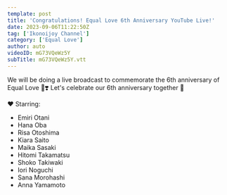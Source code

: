 ```yaml
---
template: post
title: 'Congratulations! Equal Love 6th Anniversary YouTube Live!'
date: 2023-09-06T11:22:50Z
tag: ['Ikonoijoy Channel']
category: ['Equal Love']
author: auto 
videoID: mG73VQeWz5Y
subTitle: mG73VQeWz5Y.vtt
---
```

We will be doing a live broadcast to commemorate the 6th anniversary of Equal Love 🎥❣️
Let's celebrate our 6th anniversary together 🎂

♥ Starring: 

- Emiri Otani
- Hana Oba
- Risa Otoshima
- Kiara Saito
- Maika Sasaki
- Hitomi Takamatsu
- Shoko Takiwaki
- Iori Noguchi
- Sana Morohashi
- Anna Yamamoto
